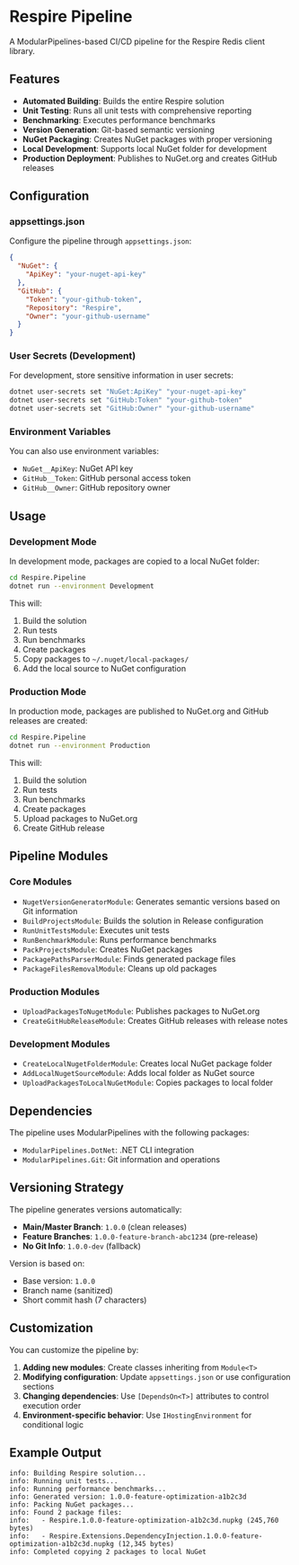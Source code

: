 # Respire Pipeline

A ModularPipelines-based CI/CD pipeline for the Respire Redis client library.

## Features

- **Automated Building**: Builds the entire Respire solution
- **Unit Testing**: Runs all unit tests with comprehensive reporting
- **Benchmarking**: Executes performance benchmarks
- **Version Generation**: Git-based semantic versioning
- **NuGet Packaging**: Creates NuGet packages with proper versioning
- **Local Development**: Supports local NuGet folder for development
- **Production Deployment**: Publishes to NuGet.org and creates GitHub releases

## Configuration

### appsettings.json

Configure the pipeline through `appsettings.json`:

```json
{
  "NuGet": {
    "ApiKey": "your-nuget-api-key"
  },
  "GitHub": {
    "Token": "your-github-token",
    "Repository": "Respire",
    "Owner": "your-github-username"
  }
}
```

### User Secrets (Development)

For development, store sensitive information in user secrets:

```bash
dotnet user-secrets set "NuGet:ApiKey" "your-nuget-api-key"
dotnet user-secrets set "GitHub:Token" "your-github-token"
dotnet user-secrets set "GitHub:Owner" "your-github-username"
```

### Environment Variables

You can also use environment variables:

- `NuGet__ApiKey`: NuGet API key
- `GitHub__Token`: GitHub personal access token
- `GitHub__Owner`: GitHub repository owner

## Usage

### Development Mode

In development mode, packages are copied to a local NuGet folder:

```bash
cd Respire.Pipeline
dotnet run --environment Development
```

This will:
1. Build the solution
2. Run tests
3. Run benchmarks
4. Create packages
5. Copy packages to `~/.nuget/local-packages/`
6. Add the local source to NuGet configuration

### Production Mode

In production mode, packages are published to NuGet.org and GitHub releases are created:

```bash
cd Respire.Pipeline
dotnet run --environment Production
```

This will:
1. Build the solution
2. Run tests
3. Run benchmarks  
4. Create packages
5. Upload packages to NuGet.org
6. Create GitHub release

## Pipeline Modules

### Core Modules
- `NugetVersionGeneratorModule`: Generates semantic versions based on Git information
- `BuildProjectsModule`: Builds the solution in Release configuration
- `RunUnitTestsModule`: Executes unit tests
- `RunBenchmarkModule`: Runs performance benchmarks
- `PackProjectsModule`: Creates NuGet packages
- `PackagePathsParserModule`: Finds generated package files
- `PackageFilesRemovalModule`: Cleans up old packages

### Production Modules
- `UploadPackagesToNugetModule`: Publishes packages to NuGet.org
- `CreateGitHubReleaseModule`: Creates GitHub releases with release notes

### Development Modules
- `CreateLocalNugetFolderModule`: Creates local NuGet package folder
- `AddLocalNugetSourceModule`: Adds local folder as NuGet source
- `UploadPackagesToLocalNuGetModule`: Copies packages to local folder

## Dependencies

The pipeline uses ModularPipelines with the following packages:
- `ModularPipelines.DotNet`: .NET CLI integration
- `ModularPipelines.Git`: Git information and operations

## Versioning Strategy

The pipeline generates versions automatically:

- **Main/Master Branch**: `1.0.0` (clean releases)
- **Feature Branches**: `1.0.0-feature-branch-abc1234` (pre-release)
- **No Git Info**: `1.0.0-dev` (fallback)

Version is based on:
- Base version: `1.0.0`
- Branch name (sanitized)
- Short commit hash (7 characters)

## Customization

You can customize the pipeline by:

1. **Adding new modules**: Create classes inheriting from `Module<T>`
2. **Modifying configuration**: Update `appsettings.json` or use configuration sections
3. **Changing dependencies**: Use `[DependsOn<T>]` attributes to control execution order
4. **Environment-specific behavior**: Use `IHostingEnvironment` for conditional logic

## Example Output

```
info: Building Respire solution...
info: Running unit tests...
info: Running performance benchmarks...
info: Generated version: 1.0.0-feature-optimization-a1b2c3d
info: Packing NuGet packages...
info: Found 2 package files:
info:   - Respire.1.0.0-feature-optimization-a1b2c3d.nupkg (245,760 bytes)
info:   - Respire.Extensions.DependencyInjection.1.0.0-feature-optimization-a1b2c3d.nupkg (12,345 bytes)
info: Completed copying 2 packages to local NuGet
```